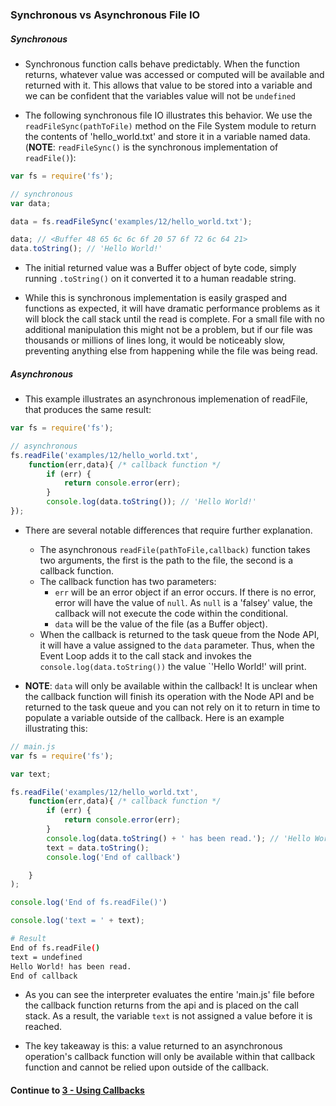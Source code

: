 ### Synchronous vs Asynchronous File IO
##### Synchronous
* Synchronous function calls behave predictably. When the function returns, whatever value was accessed or computed will be available and returned with it. This allows that value to be stored into a variable and we can be confident that the variables value will not be `undefined`
  
* The following synchronous file IO illustrates this behavior. We use the `readFileSync(pathToFile)` method on the File System module to return the contents of 'hello_world.txt' and store it in a variable named data. (**NOTE**: `readFileSync()` is the synchronous implementation of `readFile()`):

```javascript
var fs = require('fs');

// synchronous
var data;

data = fs.readFileSync('examples/12/hello_world.txt');

data; // <Buffer 48 65 6c 6c 6f 20 57 6f 72 6c 64 21>
data.toString(); // 'Hello World!'
```
  
* The initial returned value was a Buffer object of byte code, simply running `.toString()` on it converted it to a human readable string.
  
* While this is synchronous implementation is easily grasped and functions as expected, it will have dramatic performance problems as it will block the call stack until the read is complete. For a small file with no additional manipulation this might not be a problem, but if our file was thousands or millions of lines long, it would be noticeably slow, preventing anything else from happening while the file was being read.

##### Asynchronous
* This example illustrates an asynchronous implemenation of readFile, that produces the same result:
  
```javascript
var fs = require('fs');

// asynchronous
fs.readFile('examples/12/hello_world.txt',
	function(err,data){ /* callback function */
		if (err) {
			return console.error(err);
		}
		console.log(data.toString()); // 'Hello World!'
});
```
  
* There are several notable differences that require further explanation.
  * The asynchronous `readFile(pathToFile,callback)` function takes two arguments, the first is the path to the file, the second is a callback function.
  * The callback function has two parameters:
    * `err` will be an error object if an error occurs. If there is no error, error will have the value of `null`. As `null` is a 'falsey' value, the callback will not execute the code within the conditional.
    * `data` will be the value of the file (as a Buffer object).
  * When the callback is returned to the task queue from the Node API, it will have a value assigned to the `data` parameter. Thus, when the Event Loop adds it to the call stack and invokes the `console.log(data.toString())` the value `'Hello World!' will print.
  
* **NOTE**: `data` will only be available within the callback! It is unclear when the callback function will finish its operation with the Node API and be returned to the task queue and you can not rely on it to return in time to populate a variable outside of the callback. Here is an example illustrating this:
  
```javascript
// main.js
var fs = require('fs');

var text;

fs.readFile('examples/12/hello_world.txt',
	function(err,data){ /* callback function */
		if (err) {
			return console.error(err);
		}
		console.log(data.toString() + ' has been read.'); // 'Hello World! has been read.'
		text = data.toString();
		console.log('End of callback')

	}
);

console.log('End of fs.readFile()')

console.log('text = ' + text);
```
```bash
# Result
End of fs.readFile()
text = undefined
Hello World! has been read.
End of callback
```
  
* As you can see the interpreter evaluates the entire 'main.js' file before the callback function returns from the api and is placed on the call stack. As a result, the variable `text` is not assigned a value before it is reached.
  
* The key takeaway is this: a value returned to an asynchronous operation's callback function will only be available within that callback function and cannot be relied upon outside of the callback.
  


#### Continue to [3 - Using Callbacks](3_UsingCallbacks.md)